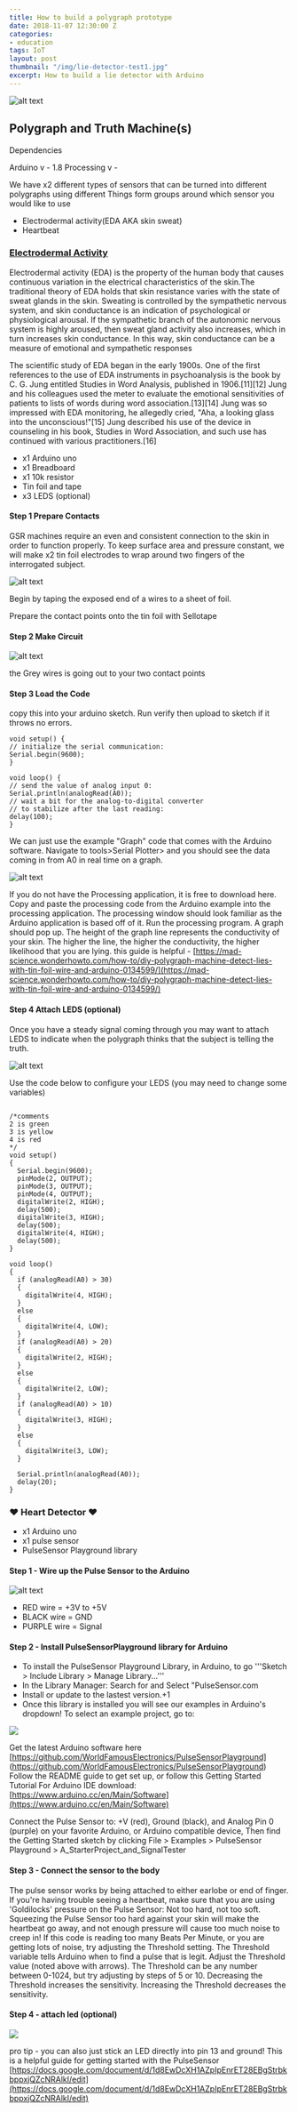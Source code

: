 ```yaml
---
title: How to build a polygraph prototype
date: 2018-11-07 12:30:00 Z
categories:
- education
tags: IoT
layout: post
thumbnail: "/img/lie-detector-test1.jpg"
excerpt: How to build a lie detector with Arduino
---
```


![alt text](/img/lie-detector-test1.jpg)

## Polygraph and Truth Machine(s)

Dependencies

Arduino v - 1.8
Processing v -


We have x2 different types of sensors that can be turned into different polygraphs using different Things
form groups around which sensor you would like to use

- Electrodermal activity(EDA AKA skin sweat)
- Heartbeat



### [Electrodermal Activity](https://en.wikipedia.org/wiki/Electrodermal_activity)

Electrodermal activity (EDA) is the property of the human body that causes continuous variation in the electrical characteristics of the skin.The traditional theory of EDA holds that skin resistance varies with the state of sweat glands in the skin. Sweating is controlled by the sympathetic nervous system, and skin conductance is an indication of psychological or physiological arousal. If the sympathetic branch of the autonomic nervous system is highly aroused, then sweat gland activity also increases, which in turn increases skin conductance. In this way, skin conductance can be a measure of emotional and sympathetic responses

The scientific study of EDA began in the early 1900s. One of the first references to the use of EDA instruments in psychoanalysis is the book by C. G. Jung entitled Studies in Word Analysis, published in 1906.[11][12] Jung and his colleagues used the meter to evaluate the emotional sensitivities of patients to lists of words during word association.[13][14] Jung was so impressed with EDA monitoring, he allegedly cried, "Aha, a looking glass into the unconscious!"[15] Jung described his use of the device in counseling in his book, Studies in Word Association, and such use has continued with various practitioners.[16]



* x1 Arduino uno
* x1 Breadboard
* x1 10k resistor
* Tin foil and tape
* x3 LEDS (optional)

#### Step 1 Prepare Contacts
GSR machines require an even and consistent connection to the skin in order to function properly. To keep surface area and pressure constant, we will make x2 tin foil electrodes to wrap around two fingers of the interrogated subject.

![alt text](/img/tin-foil.jpg)

Begin by taping the exposed end of a wires to a sheet of foil.


Prepare the contact points onto the tin foil with Sellotape

#### Step 2 Make Circuit

![alt text](/img/skin_lie_detector.jpg)

the Grey wires is going out to your two contact points

#### Step 3 Load the Code

copy this into your arduino sketch.
Run verify then upload to sketch if it throws no errors.

```
void setup() {
// initialize the serial communication:
Serial.begin(9600);
}

void loop() {
// send the value of analog input 0:
Serial.println(analogRead(A0));
// wait a bit for the analog-to-digital converter
// to stabilize after the last reading:
delay(100);
}
```

We can just use the example "Graph" code that comes with the Arduino software. Navigate to tools>Serial Plotter> and you should see the data coming in from A0 in real time on a graph.

![alt text](/img/plotter.png)

If you do not have the Processing application, it is free to download here. Copy and paste the processing code from the Arduino example into the processing application. The processing window should look familiar as the Arduino application is based off of it. Run the processing program. A graph should pop up. The height of the graph line represents the conductivity of your skin. The higher the line, the higher the conductivity, the higher likelihood that you are lying.
this guide is helpful -
[https://mad-science.wonderhowto.com/how-to/diy-polygraph-machine-detect-lies-with-tin-foil-wire-and-arduino-0134599/](https://mad-science.wonderhowto.com/how-to/diy-polygraph-machine-detect-lies-with-tin-foil-wire-and-arduino-0134599/)

#### Step 4 Attach LEDS (optional)

Once you have a steady signal coming through you may want to attach LEDS to indicate when the polygraph thinks that the subject is telling the truth.

![alt text](/img/skin-lie-detector-leds.jpg)

Use the code below to configure your LEDS (you may need to change some variables)
```

/*comments
2 is green
3 is yellow
4 is red
*/
void setup()
{
  Serial.begin(9600);
  pinMode(2, OUTPUT);
  pinMode(3, OUTPUT);
  pinMode(4, OUTPUT);
  digitalWrite(2, HIGH);
  delay(500);
  digitalWrite(3, HIGH);
  delay(500);
  digitalWrite(4, HIGH);
  delay(500);
}

void loop()
{
  if (analogRead(A0) > 30)
  {
    digitalWrite(4, HIGH);
  }
  else
  {
    digitalWrite(4, LOW);
  }
  if (analogRead(A0) > 20)
  {
    digitalWrite(2, HIGH);
  }
  else
  {
    digitalWrite(2, LOW);
  }
  if (analogRead(A0) > 10)
  {
    digitalWrite(3, HIGH);
  }
  else
  {
    digitalWrite(3, LOW);
  }

  Serial.println(analogRead(A0));
  delay(20);
}
```



### ❤️ Heart Detector ❤️

* x1 Arduino uno
* x1 pulse sensor
* PulseSensor Playground library

#### Step 1 - Wire up the Pulse Sensor to the Arduino

![alt text](/img/pulsesensor-pins.png)

* RED wire = +3V to +5V
* BLACK wire = GND
* PURPLE wire = Signal

#### Step 2 - Install PulseSensorPlayground library for Arduino

* To install the PulseSensor Playground Library, in Arduino, to go '''Sketch > Include Library > Manage Library...'''
* In the Library Manager: Search for and Select "PulseSensor.com
* Install or update to the lastest version.+1
* Once this library is installed you will see our examples in Arduino's dropdown! To select an example project, go to:


![](/img/pulsesensor-lib.png)

Get the latest Arduino software here [https://github.com/WorldFamousElectronics/PulseSensorPlayground] (https://github.com/WorldFamousElectronics/PulseSensorPlayground)
Follow the README guide to get set up, or follow this Getting Started Tutorial
For Arduino IDE download: [https://www.arduino.cc/en/Main/Software](https://www.arduino.cc/en/Main/Software)

Connect the Pulse Sensor to: +V (red), Ground (black), and Analog Pin 0 (purple) on your favorite Arduino, or Arduino compatible device, Then find the Getting Started sketch by clicking
    File > Examples > PulseSensor Playground > A_StarterProject_and_SignalTester

#### Step 3 - Connect the sensor to the body

The pulse sensor works by being attached to either earlobe or end of finger. If you're having trouble seeing a heartbeat, make sure that you are using 'Goldilocks' pressure on the Pulse Sensor: Not too hard, not too soft. Squeezing the Pulse Sensor too hard against your skin will make the heartbeat go away, and not enough pressure will cause too much noise to creep in!
If this code is reading too many Beats Per Minute, or you are getting lots of noise, try adjusting the Threshold setting. The Threshold variable tells Arduino when to find a pulse that is legit. Adjust the Threshold value (noted above with arrows).  The Threshold can be any number between 0-1024, but try adjusting by steps of 5 or 10.  Decreasing the Threshold increases the sensitivity.  Increasing the Threshold decreases the sensitivity.  

#### Step 4 - attach led (optional)
![](/img/pulsesensor-lib.png)

pro tip - you can also just stick an LED directly into pin 13 and ground!
This is a helpful guide for getting started with the PulseSensor
[https://docs.google.com/document/d/1d8EwDcXH1AZpIpEnrET28EBgStrbkbppxjQZcNRAlkI/edit](https://docs.google.com/document/d/1d8EwDcXH1AZpIpEnrET28EBgStrbkbppxjQZcNRAlkI/edit)
